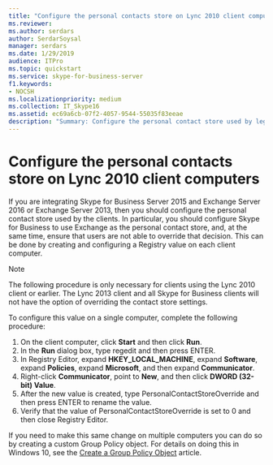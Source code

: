 ```yaml
---
title: "Configure the personal contacts store on Lync 2010 client computers"
ms.reviewer: 
ms.author: serdars
author: SerdarSoysal
manager: serdars
ms.date: 1/29/2019
audience: ITPro
ms.topic: quickstart
ms.service: skype-for-business-server
f1.keywords:
- NOCSH
ms.localizationpriority: medium
ms.collection: IT_Skype16
ms.assetid: ec69a6cb-07f2-4057-9544-55035f83eeae
description: "Summary: Configure the personal contact store used by legacy clients."
---
```


# Configure the personal contacts store on Lync 2010 client computers
  
If you are integrating Skype for Business Server 2015 and Exchange Server 2016 or Exchange Server 2013, then you should configure the personal contact store used by the clients. In particular, you should configure Skype for Business to use Exchange as the personal contact store, and, at the same time, ensure that users are not able to override that decision. This can be done by creating and configuring a Registry value on each client computer.
  
> [!NOTE]
> The following procedure is only necessary for clients using the Lync 2010 client or earlier. The Lync 2013 client and all Skype for Business clients will not have the option of overriding the contact store settings.
  
To configure this value on a single computer, complete the following procedure:
  
1. On the client computer, click **Start** and then click **Run**.
2. In the **Run** dialog box, type regedit and then press ENTER.
3. In Registry Editor, expand **HKEY_LOCAL_MACHINE**, expand **Software**, expand **Policies**, expand **Microsoft**, and then expand **Communicator**.
4. Right-click **Communicator**, point to **New**, and then click **DWORD (32-bit) Value**.
5. After the new value is created, type PersonalContactStoreOverride and then press ENTER to rename the value.
6. Verify that the value of PersonalContactStoreOverride is set to 0 and then close Registry Editor.

If you need to make this same change on multiple computers you can do so by creating a custom Group Policy object. For details on doing this in Windows 10, see the [Create a Group Policy Object](/windows/security/threat-protection/windows-firewall/create-a-group-policy-object) article.
